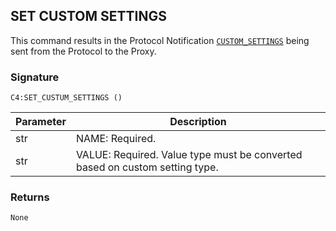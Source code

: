 ## SET CUSTOM SETTINGS

This command results in the Protocol Notification [`CUSTOM_SETTINGS`][1] being sent from the Protocol to the Proxy.


### Signature

`C4:SET_CUSTUM_SETTINGS ()`


| Parameter | Description |
| --- | --- |
| str | NAME: Required. |
| str | VALUE: Required. Value type must be converted based on custom setting type. |


### Returns

`None`



[1]:	https://control4.github.io/docs-driverworks-proxyprotocol/#custom-settings